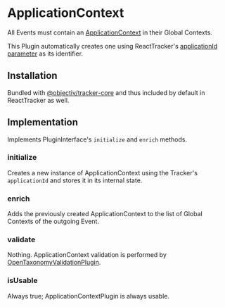 # ApplicationContext

All Events must contain an [ApplicationContext](/taxonomy/reference/global-contexts/ApplicationContext.md) in their Global Contexts.

This Plugin automatically creates one using ReactTracker's [applicationId parameter](/tracking/react/api-reference/ReactTracker.md#configuration) as its identifier.

## Installation
Bundled with [@objectiv/tracker-core](https://www.npmjs.com/package/@objectiv/tracker-core) and thus included by default in ReactTracker as well.

## Implementation
Implements PluginInterface's `initialize` and `enrich` methods.

### initialize
Creates a new instance of ApplicationContext using the Tracker's `applicationId` and stores it in its internal state.

### enrich
Adds the previously created ApplicationContext to the list of Global Contexts of the outgoing Event.

### validate
Nothing. ApplicationContext validation is performed by [OpenTaxonomyValidationPlugin](/tracking/react/plugins/open-taxonomy-validation).

### isUsable
Always true; ApplicationContextPlugin is always usable.
